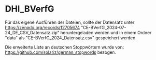 # DHI_BVerfG
Für das eigene Ausführen der Dateien, sollte der Datensatz unter https://zenodo.org/records/12705674 "CE-BVerfG_2024-07-24_DE_CSV_Datensatz.zip" heruntergeladen werden und in einem Ordner "data" als "CE-BVerfG_2024_Datensatz.csv" gespeichert werden.

Die erweiterte Liste an deutschen Stoppwörtern wurde von: https://github.com/solariz/german_stopwords bezogen.

